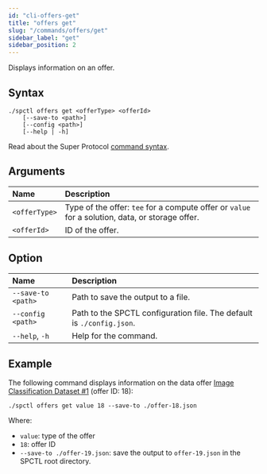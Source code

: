 ```yaml
---
id: "cli-offers-get"
title: "offers get"
slug: "/commands/offers/get"
sidebar_label: "get"
sidebar_position: 2
---
```


Displays information on an offer.

## Syntax

```
./spctl offers get <offerType> <offerId>
    [--save-to <path>]
    [--config <path>]
    [--help | -h]
```

Read about the Super Protocol [command syntax](/cli/commands#command-syntax).

## Arguments

| **Name** | **Description** |
| :- | :- |
| `<offerType>` | Type of the offer: `tee` for a compute offer or `value` for a solution, data, or storage offer. |
| `<offerId>` | ID of the offer. |

## Option

| **Name** | **Description** |
| :- | :- |
| `--save-to <path>` | Path to save the output to a file. |
| `--config <path>` | Path to the SPCTL configuration file. The default is `./config.json`. |
| `--help`, `-h` | Help for the command. |

## Example

The following command displays information on the data offer [Image Classification Dataset #1](https://marketplace.superprotocol.com/data?offer=offerId%3D19) (offer ID: 18):

```
./spctl offers get value 18 --save-to ./offer-18.json
```

Where:

- `value`: type of the offer
- `18`: offer ID
- `--save-to ./offer-19.json`: save the output to `offer-19.json` in the SPCTL root directory.